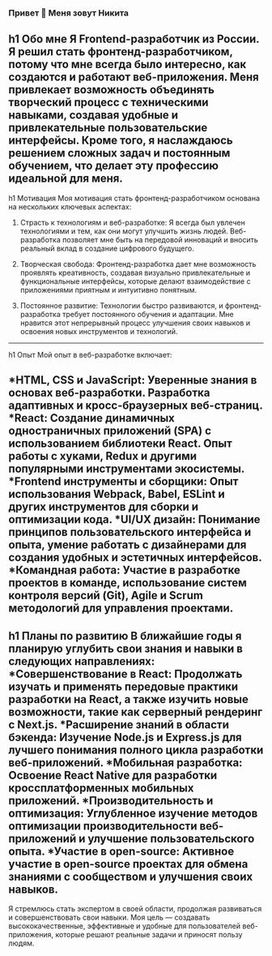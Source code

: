 ### Привет 👋 Меня зовут Никита

h1 Обо мне
Я Frontend-разработчик из России.
Я решил стать фронтенд-разработчиком, потому что мне всегда было интересно, как создаются и работают веб-приложения. Меня привлекает возможность объединять творческий процесс с техническими навыками, создавая удобные и привлекательные пользовательские интерфейсы. Кроме того, я наслаждаюсь решением сложных задач и постоянным обучением, что делает эту профессию идеальной для меня.
-----------------------------------
h1 Мотивация
Моя мотивация стать фронтенд-разработчиком основана на нескольких ключевых аспектах:

1. Страсть к технологиям и веб-разработке: Я всегда был увлечен технологиями и тем, как они могут улучшить жизнь людей. Веб-разработка позволяет мне быть на передовой инноваций и вносить реальный вклад в создание цифрового будущего.

2. Творческая свобода: Фронтенд-разработка дает мне возможность проявлять креативность, создавая визуально привлекательные и функциональные интерфейсы, которые делают взаимодействие с приложениями приятным и интуитивно понятным.

3. Постоянное развитие: Технологии быстро развиваются, и фронтенд-разработка требует постоянного обучения и адаптации. Мне нравится этот непрерывный процесс улучшения своих навыков и освоения новых инструментов и технологий.
-----------------------------------
h1 Опыт
Мой опыт в веб-разработке включает:

*HTML, CSS и JavaScript: Уверенные знания в основах веб-разработки. Разработка адаптивных и кросс-браузерных веб-страниц.
*React: Создание динамичных одностраничных приложений (SPA) с использованием библиотеки React. Опыт работы с хуками, Redux и другими популярными инструментами экосистемы.
*Frontend инструменты и сборщики: Опыт использования Webpack, Babel, ESLint и других инструментов для сборки и оптимизации кода.
*UI/UX дизайн: Понимание принципов пользовательского интерфейса и опыта, умение работать с дизайнерами для создания удобных и эстетичных интерфейсов.
*Командная работа: Участие в разработке проектов в команде, использование систем контроля версий (Git), Agile и Scrum методологий для управления проектами.
-----------------------------------
h1 Планы по развитию
В ближайшие годы я планирую углубить свои знания и навыки в следующих направлениях:
*Совершенствование в React: Продолжать изучать и применять передовые практики разработки на React, а также изучить новые возможности, такие как серверный рендеринг с Next.js.
*Расширение знаний в области бэкенда: Изучение Node.js и Express.js для лучшего понимания полного цикла разработки веб-приложений.
*Мобильная разработка: Освоение React Native для разработки кроссплатформенных мобильных приложений.
*Производительность и оптимизация: Углубленное изучение методов оптимизации производительности веб-приложений и улучшение пользовательского опыта.
*Участие в open-source: Активное участие в open-source проектах для обмена знаниями с сообществом и улучшения своих навыков.
-----------------------------------
Я стремлюсь стать экспертом в своей области, продолжая развиваться и совершенствовать свои навыки. Моя цель — создавать высококачественные, эффективные и удобные для пользователей веб-приложения, которые решают реальные задачи и приносят пользу людям.

